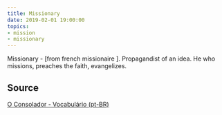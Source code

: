 ```yaml
---
title: Missionary
date: 2019-02-01 19:00:00
topics:
- mission
- missionary
---
```


Missionary - [from french missionaire ]. Propagandist of an idea. He who missions, preaches the faith, evangelizes.

## Source
[O Consolador - Vocabulário (pt-BR)](http://www.oconsolador.com.br/linkfixo/vocabulario/principal.html)
